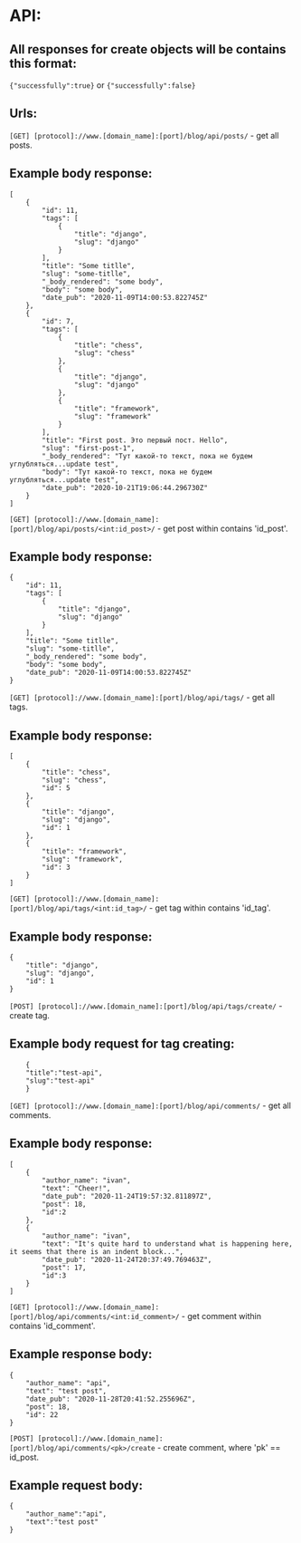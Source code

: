 # API:

## All responses for create objects will be contains this format:
```{"successfully":true}```
or
```{"successfully":false}```

## Urls:

```[GET] [protocol]://www.[domain_name]:[port]/blog/api/posts/``` - get all posts.
## Example body response:
```
[
    {
		"id": 11,
		"tags": [
			{
				"title": "django",
				"slug": "django"
			}
		],
		"title": "Some titlle",
		"slug": "some-titlle",
		"_body_rendered": "some body",
		"body": "some body",
		"date_pub": "2020-11-09T14:00:53.822745Z"
	},
	{
		"id": 7,
		"tags": [
			{
				"title": "chess",
				"slug": "chess"
			},
			{
				"title": "django",
				"slug": "django"
			},
			{
				"title": "framework",
				"slug": "framework"
			}
		],
		"title": "First post. Это первый пост. Hello",
		"slug": "first-post-1",
		"_body_rendered": "Тут какой-то текст, пока не будем углубляться...update test",
		"body": "Тут какой-то текст, пока не будем углубляться...update test",
		"date_pub": "2020-10-21T19:06:44.296730Z"
	}
]
```

```[GET] [protocol]://www.[domain_name]:[port]/blog/api/posts/<int:id_post>/``` - get post within contains 'id_post'.
## Example body response:
```
{
	"id": 11,
	"tags": [
		{
			"title": "django",
			"slug": "django"
		}
	],
	"title": "Some titlle",
	"slug": "some-titlle",
	"_body_rendered": "some body",
	"body": "some body",
	"date_pub": "2020-11-09T14:00:53.822745Z"
}
```

```[GET] [protocol]://www.[domain_name]:[port]/blog/api/tags/``` - get all tags.
## Example body response:
```
[
	{
		"title": "chess",
		"slug": "chess",
		"id": 5
	},
	{
		"title": "django",
		"slug": "django",
		"id": 1
	},
	{
		"title": "framework",
		"slug": "framework",
		"id": 3
	}
]
```

```[GET] [protocol]://www.[domain_name]:[port]/blog/api/tags/<int:id_tag>/``` - get tag within contains 'id_tag'.
## Example body response:
```
{
	"title": "django",
	"slug": "django",
	"id": 1
}
```

```[POST] [protocol]://www.[domain_name]:[port]/blog/api/tags/create/``` - create tag.  
## Example body request for tag creating:
```
    {
	"title":"test-api",
	"slug":"test-api"
    } 
```

```[GET] [protocol]://www.[domain_name]:[port]/blog/api/comments/``` - get all comments.
## Example body response:
```
[
    {
		"author_name": "ivan",
		"text": "Cheer!",
		"date_pub": "2020-11-24T19:57:32.811897Z",
		"post": 18,
        "id":2
	},
	{
		"author_name": "ivan",
		"text": "It's quite hard to understand what is happening here, it seems that there is an indent block...",
		"date_pub": "2020-11-24T20:37:49.769463Z",
		"post": 17,
        "id":3
	}
]
```

```[GET] [protocol]://www.[domain_name]:[port]/blog/api/comments/<int:id_comment>/``` - get comment within contains 'id_comment'.
## Example response body:
```
{
	"author_name": "api",
	"text": "test post",
	"date_pub": "2020-11-28T20:41:52.255696Z",
	"post": 18,
	"id": 22
}
```

```[POST] [protocol]://www.[domain_name]:[port]/blog/api/comments/<pk>/create``` - create comment, where 'pk' == id_post.
## Example request body:
```
{
	"author_name":"api", 
	"text":"test post"
}
```